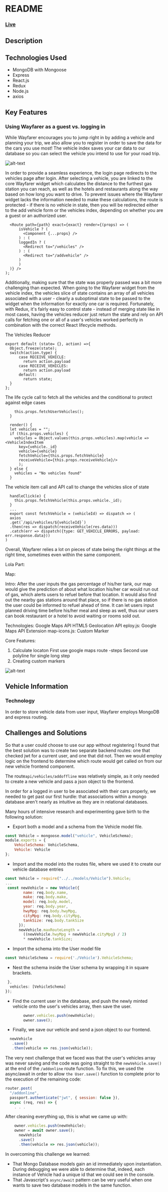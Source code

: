 # README

### [Live](http://boiling-sierra-91034.herokuapp.com/)

## Description
<Insert Text Here>

## Technologies Used
- MongoDB with Mongoose
- Express
- React.js
- Redux
- Node.js
- axios


## Key Features

### Using Wayfarer as a guest vs. logging in
While Wayfarer encourages you to jump right in by adding a vehicle and planning your trip, we also allow you to register in order to save the data for the cars you use most! The vehicle index saves your car data to our database so you can select the vehicle you intend to use for your road trip.

![alt-text](https://github.com/genxhero/wayfarer/readme-assets/DemoVehicleIndex.PNG "Logged In User Vehicle Index")

In order to provide a seamless experience, the login page redirects to the vehicles page after login.  After selecting a vehicle, you are linked to the core Wayfarer widget which calculates the distance to the furthest gas station you can reach, as well as the hotels and restaurants along the way based on how long you want to drive.  To prevent issues where the Wayfarer widget lacks the information needed to make these calculations, the route is protected - if there is no vehicle in state, then you will be redirected either to the add vehicle form or the vehicles index, depending on whether you are a guest or an authorized user.

```const ProtectedDistance = ({ component: Component, path, isVehicle, loggedIn, exact }) => (
  <Route path={path} exact={exact} render={(props) => (
      isVehicle ? (
        <Component {...props} />
      ) : (
      loggedIn ? (
        <Redirect to="/vehicles" />
      ) : (
        <Redirect to="/addvehicle" />
      )
      )
  )} />
);
```

Additionally, making sure that the state was properly passed was a bit more challenging than expected.  When going to the Wayfarer widget from the vehicle index, the vehicles slice of state contains an array of all vehicles associated with a user - clearly a suboptimal state to be passed to the widget when the information for exactly one car is required.  Fortunately, with Redux, it's fairly easy to control state - instead of merging state like in most cases, having the vehicles reducer just return the state and rely on API calls for fetching one or all of a user's vehicles worked perfectly in combination with the correct React lifecycle methods.


The Vehicles Reducer

```
export default (state= {}, action) =>{
  Object.freeze(state);
  switch(action.type) {
      case RECEIVE_VEHICLE:
        return action.payload
      case RECEIVE_VEHICLES:
        return action.payload
      default:
        return state;
  }
};
```

The life cycle call to fetch all the vehicles and the conditional to protect against edge cases

```componentDidMount () {
    this.props.fetchUserVehicles();
  }

  render() {
  let vehicles = "";
  if (this.props.vehicles) {
    vehicles = Object.values(this.props.vehicles).map(vehicle => <VehicleIndexItem
      key={vehicle._id}
      vehicle={vehicle}
      fetchVehicle={this.props.fetchVehicle}
      receiveVehicle={this.props.receiveVehicle}/>
      );
  } else {
    vehicles = "No vehicles found"
  }
```

The vehicle item call and API call to change the vehicles slice of state

```
  handleClick(e) {
    this.props.fetchVehicle(this.props.vehicle._id);
  }
  ...
  export const fetchVehicle = (vehicleId) => dispatch => (
  axios
  .get(`/api/vehicles/${vehicleId}`)
  .then(res => dispatch(receiveVehicle(res.data)))
  .catch(err => dispatch({type: GET_VEHICLE_ERRORS, payload: err.response.data}))
)
```

Overall, Wayfarer relies a lot on pieces of state being the right things at the right time, sometimes even within the same component.

Lola Part:

Map:

Intro:
After the user inputs the gas percentage of his/her tank,  our map would give the prediction of about what location his/her car would run out of gas, which alerts users to refuel before that location. It would also find out the nearby gas stations around that place, so if there is no gas station the user could be informed to refuel ahead of time. It can let users input planned driving time before his/her meal and sleep as well, thus our users can book restaurant or a hotel to avoid waiting or rooms sold out.

Technologies:
Google Maps API
HTML5 Geolocation API
eploy.js: Google Maps API Extension
map-icons.js: Custom Marker

Core Features:
1. Calculate locaton
    First use google maps route -steps
    Second use polyline for single long step
2. Creating custom markers

![alt-text](https://github.com/genxhero/wayfarer/readme-assets/MapDemo.PNG "Wayfarer map with icons")

## Vehicle Information


### Technology

In order to store vehicle data from user input, Wayfarer employs MongoDB and express routing.

## Challenges and Solutions

So that a user could choose to use our app without registering  I found that the best solution was to create two separate backend routes: one that checked jwt for a current user, and one that did not.  Then we would employ logic on the frontend to determine which route would get called on from our new vehicle frontend component.

The route``api/vehicles/addoffline`` was relatively simple, as it only needed to create a new vehicle and pass a json object to the frontend.  

In order for a logged in user to be associated with their cars properly, we needed to get past our first hurdle: that associations within a mongo database aren't nearly as intuitive as they are in relational databases.  

Many hours of intensive research and experimenting gave birth to the following solution:

*  Export both a model and a schema from the Vehicle model file.

```javascript
const Vehicle = mongoose.model("vehicle", VehicleSchema);
module.exports = {
    VehicleSchema: VehicleSchema,
    Vehicle: Vehicle
};
```

*  Import and the model into the routes file, where we used it to create our vehicle database entries
```javascript
const Vehicle = require("../../models/Vehicle").Vehicle;
...
 const newVehicle = new Vehicle({
        name: req.body.name,
        make: req.body.make,
        model: req.body.model,
        year: req.body.year,
        hwyMpg: req.body.hwyMpg,
        cityMpg: req.body.cityMpg,
        tankSize: req.body.tankSize
      });
      newVehicle.maxRouteLength =
        ((newVehicle.hwyMpg + newVehicle.cityMpg) / 2) 
        * newVehicle.tankSize;
```
*  Import the schema into the User model file
```javascript
const VehicleSchema = require('./Vehicle').VehicleSchema;
```
*  Nest the schema inside the User schema by wrapping it in square brackets.
```javascript
 },
  vehicles: [VehicleSchema]
});
```
*  Find the current user in the database, and push the newly minted vehicle onto the user's vehicles array, then save the user.
```javascript
        owner.vehicles.push(newVehicle);
        owner.save();
```

*  Finally, we save our vehicle and send a json object to our frontend.

```javascript
  newVehicle
   .save()
   .then(vehicle => res.json(vehicle));
```


The very next challenge that we faced was that the user's vehicles array was never saving and the code was going straight to the `newVehicle.save()` at the end of the ``/addonline`` route function. To fix this, we used the async/await in order to allow ``the User.save()`` function to complete prior to the execution of the remaining code:

```javascript
router.post(
  "/addonline", 
  passport.authenticate("jwt", { session: false }),
  async (req, res) => {
    . . .
```
After cleaning everything up, this is what we came up with:
```javascript
    owner.vehicles.push(newVehicle);
    owner = await owner.save();
      newVehicle
      .save()
      .then(vehicle => res.json(vehicle));
```

In overcoming this challenge we learned:
   *  That Mongo Database models gain an id immediately upon instantiation.  During debugging we were able to determine that, indeed, each instance of Vehicle had a unique id that we could see in the console.
   *  That Javascript's ``async/await`` pattern can be very useful when one wants to save two database models in the same function.
